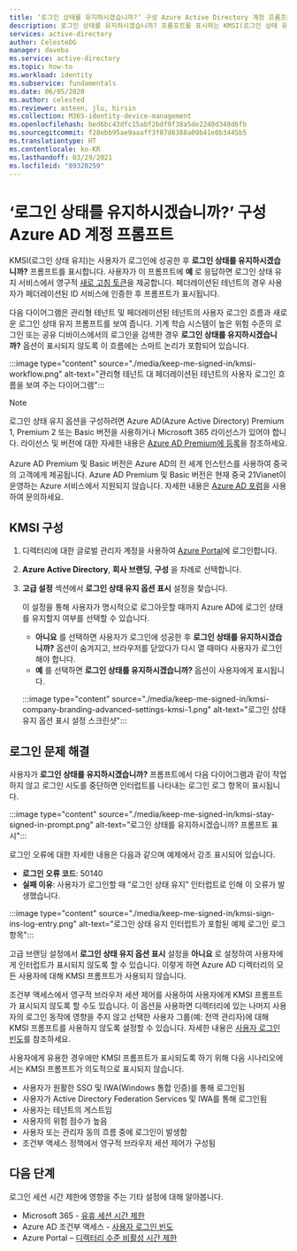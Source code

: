 ```yaml
---
title: ‘로그인 상태를 유지하시겠습니까?’ 구성 Azure Active Directory 계정 프롬프트
description: 로그인 상태를 유지하시겠습니까? 프롬프트를 표시하는 KMSI(로그인 상태 유지), Azure Active Directory 포털에서 구성하는 방법, 로그인 이슈를 해결하는 방법을 알아봅니다.
services: active-directory
author: CelesteDG
manager: daveba
ms.service: active-directory
ms.topic: how-to
ms.workload: identity
ms.subservice: fundamentals
ms.date: 06/05/2020
ms.author: celested
ms.reviewer: asteen, jlu, hirsin
ms.collection: M365-identity-device-management
ms.openlocfilehash: bed6bc43dfc15abf2bdf9f38a5de2240d348d6fb
ms.sourcegitcommit: f28ebb95ae9aaaff3f87d8388a09b41e0b3445b5
ms.translationtype: HT
ms.contentlocale: ko-KR
ms.lasthandoff: 03/29/2021
ms.locfileid: "89320259"
---
```

# <a name="configure-the-stay-signed-in-prompt-for-azure-ad-accounts"></a>‘로그인 상태를 유지하시겠습니까?’ 구성 Azure AD 계정 프롬프트

KMSI(로그인 상태 유지)는 사용자가 로그인에 성공한 후 **로그인 상태를 유지하시겠습니까?** 프롬프트를 표시합니다. 사용자가 이 프롬프트에 **예** 로 응답하면 로그인 상태 유지 서비스에서 영구적 [새로 고침 토큰](../develop/developer-glossary.md#refresh-token)을 제공합니다. 페더레이션된 테넌트의 경우 사용자가 페더레이션된 ID 서비스에 인증한 후 프롬프트가 표시됩니다.

다음 다이어그램은 관리형 테넌트 및 페더레이션된 테넌트의 사용자 로그인 흐름과 새로운 로그인 상태 유지 프롬프트를 보여 줍니다. 기계 학습 시스템이 높은 위험 수준의 로그인 또는 공유 디바이스에서의 로그인을 검색한 경우 **로그인 상태를 유지하시겠습니까?** 옵션이 표시되지 않도록 이 흐름에는 스마트 논리가 포함되어 있습니다.

:::image type="content" source="./media/keep-me-signed-in/kmsi-workflow.png" alt-text="관리형 테넌트 대 페더레이션된 테넌트의 사용자 로그인 흐름을 보여 주는 다이어그램":::

> [!NOTE]
> 로그인 상태 유지 옵션을 구성하려면 Azure AD(Azure Active Directory) Premium 1, Premium 2 또는 Basic 버전을 사용하거나 Microsoft 365 라이선스가 있어야 합니다. 라이선스 및 버전에 대한 자세한 내용은 [Azure AD Premium에 등록](active-directory-get-started-premium.md)을 참조하세요.<br><br>Azure AD Premium 및 Basic 버전은 Azure AD의 전 세계 인스턴스를 사용하여 중국의 고객에게 제공됩니다. Azure AD Premium 및 Basic 버전은 현재 중국 21Vianet이 운영하는 Azure 서비스에서 지원되지 않습니다. 자세한 내용은 [Azure AD 포럼](https://feedback.azure.com/forums/169401-azure-active-directory/)을 사용하여 문의하세요.

## <a name="configure-kmsi"></a>KMSI 구성

1. 디렉터리에 대한 글로벌 관리자 계정을 사용하여 [Azure Portal](https://portal.azure.com/)에 로그인합니다.
1. **Azure Active Directory**, **회사 브랜딩**, **구성** 을 차례로 선택합니다.
1. **고급 설정** 섹션에서 **로그인 상태 유지 옵션 표시** 설정을 찾습니다.

   이 설정을 통해 사용자가 명시적으로 로그아웃할 때까지 Azure AD에 로그인 상태를 유지할지 여부를 선택할 수 있습니다.
   * **아니요** 를 선택하면 사용자가 로그인에 성공한 후 **로그인 상태를 유지하시겠습니까?** 옵션이 숨겨지고, 브라우저를 닫았다가 다시 열 때마다 사용자가 로그인해야 합니다.
   * **예** 를 선택하면 **로그인 상태를 유지하시겠습니까?** 옵션이 사용자에게 표시됩니다.

    :::image type="content" source="./media/keep-me-signed-in/kmsi-company-branding-advanced-settings-kmsi-1.png" alt-text="로그인 상태 유지 옵션 표시 설정 스크린샷":::

## <a name="troubleshoot-sign-in-issues"></a>로그인 문제 해결

사용자가 **로그인 상태를 유지하시겠습니까?** 프롬프트에서 다음 다이어그램과 같이 작업하지 않고 로그인 시도를 중단하면 인터럽트를 나타내는 로그인 로그 항목이 표시됩니다.

:::image type="content" source="./media/keep-me-signed-in/kmsi-stay-signed-in-prompt.png" alt-text="로그인 상태를 유지하시겠습니까? 프롬프트 표시":::

로그인 오류에 대한 자세한 내용은 다음과 같으며 예제에서 강조 표시되어 있습니다.

* **로그인 오류 코드**: 50140
* **실패 이유**: 사용자가 로그인할 때 “로그인 상태 유지” 인터럽트로 인해 이 오류가 발생했습니다.

:::image type="content" source="./media/keep-me-signed-in/kmsi-sign-ins-log-entry.png" alt-text="로그인 상태 유지 인터럽트가 포함된 예제 로그인 로그 항목":::

고급 브랜딩 설정에서 **로그인 상태 유지 옵션 표시** 설정을 **아니요** 로 설정하여 사용자에게 인터럽트가 표시되지 않도록 할 수 있습니다. 이렇게 하면 Azure AD 디렉터리의 모든 사용자에 대해 KMSI 프롬프트가 사용되지 않습니다.

조건부 액세스에서 영구적 브라우저 세션 제어를 사용하여 사용자에게 KMSI 프롬프트가 표시되지 않도록 할 수도 있습니다. 이 옵션을 사용하면 디렉터리에 있는 나머지 사용자의 로그인 동작에 영향을 주지 않고 선택한 사용자 그룹(예: 전역 관리자)에 대해 KMSI 프롬프트를 사용하지 않도록 설정할 수 있습니다. 자세한 내용은 [사용자 로그인 빈도](../conditional-access/howto-conditional-access-session-lifetime.md)를 참조하세요. 

사용자에게 유용한 경우에만 KMSI 프롬프트가 표시되도록 하기 위해 다음 시나리오에서는 KMSI 프롬프트가 의도적으로 표시되지 않습니다.

* 사용자가 원활한 SSO 및 IWA(Windows 통합 인증)를 통해 로그인됨
* 사용자가 Active Directory Federation Services 및 IWA를 통해 로그인됨
* 사용자는 테넌트의 게스트임
* 사용자의 위험 점수가 높음
* 사용자 또는 관리자 동의 흐름 중에 로그인이 발생함
* 조건부 액세스 정책에서 영구적 브라우저 세션 제어가 구성됨

## <a name="next-steps"></a>다음 단계

로그인 세션 시간 제한에 영향을 주는 기타 설정에 대해 알아봅니다.

* Microsoft 365 - [유휴 세션 시간 제한](/sharepoint/sign-out-inactive-users)
* Azure AD 조건부 액세스 - [사용자 로그인 빈도](../conditional-access/howto-conditional-access-session-lifetime.md)
* Azure Portal – [디렉터리 수준 비활성 시간 제한](../../azure-portal/set-preferences.md#change-the-directory-timeout-setting-admin)